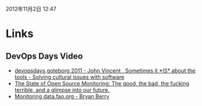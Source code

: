 2012年11月2日 12:47

# Links

## DevOps Days Video

- [devopsdays goteborg 2011 - John Vincent , Sometimes it \*IS\* about the tools - Solving cultural issues with software](http://vimeo.com/31740458)
- [The State of Open Source Monitoring: The good, the bad, the fucking terrible, and a glimpse into our future.
](http://vimeo.com/album/2106741/video/51120680)
- [Monitoring data.fao.org - Bryan Berry](http://vimeo.com/51120271)
